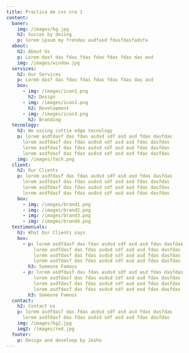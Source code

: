 ```yaml
---
title: Practica de css nro 1
content:
  baner:
    img: /images/bg.jpg
    h2: Succes by desing
    p: lorem ipsum my frendas asdfasd fdasfdasfadsfa
  about:
    h2: About Us
    p: Lorem dasf das fdas fdas fdas fdas fdas das asd
    img: /images/window.jpg
  services:
    h2: Our Services
    p: Lorem dasf das fdas fdas fdas fdas fdas das asd
    box:
      - img: /images/icon1.png
        h2: Design
      - img: /images/icon2.png
        h2: Development
      - img: /images/icon3.png
        h2: Branding
  tecnology:
    h2: We ussing cuttie edge tecnology
    p: lorem asdfdasf das fdas asdsd sdf asd asd fdas dasfdas
      lorem asdfdasf das fdas asdsd sdf asd asd fdas dasfdas
      lorem asdfdasf das fdas asdsd sdf asd asd fdas dasfdas
      lorem asdfdasf das fdas asdsd sdf asd asd fdas dasfdas
    img: /images/tech.png
  client:
    h2: Our Clients
    p: lorem asdfdasf das fdas asdsd sdf asd asd fdas dasfdas
      lorem asdfdasf das fdas asdsd sdf asd asd fdas dasfdas
      lorem asdfdasf das fdas asdsd sdf asd asd fdas dasfdas
      lorem asdfdasf das fdas asdsd sdf asd asd fdas dasfdas
    box:
      - img: /images/brand1.png
      - img: /images/brand2.png
      - img: /images/brand3.png
      - img: /images/brand4.png
  testimonials:
    h2: What Our Clients says
    box:
      - p: lorem asdfdasf das fdas asdsd sdf asd asd fdas dasfdas
          lorem asdfdasf das fdas asdsd sdf asd asd fdas dasfdas
          lorem asdfdasf das fdas asdsd sdf asd asd fdas dasfdas
          lorem asdfdasf das fdas asdsd sdf asd asd fdas dasfdas
        h3: Someone Famous
      - p: lorem asdfdasf das fdas asdsd sdf asd asd fdas dasfdas
          lorem asdfdasf das fdas asdsd sdf asd asd fdas dasfdas
          lorem asdfdasf das fdas asdsd sdf asd asd fdas dasfdas
          lorem asdfdasf das fdas asdsd sdf asd asd fdas dasfdas
        h3: Someone Famous
  contact:
    h2: Contact us
    p: lorem asdfdasf das fdas asdsd sdf asd asd fdas dasfdas
      lorem asdfdasf das fdas asdsd sdf asd asd fdas dasfdas
    img: /images/bg2.jpg
    img2: /images/red.jpg
  footer:
    p: Design and develoop by Josho
---
```

